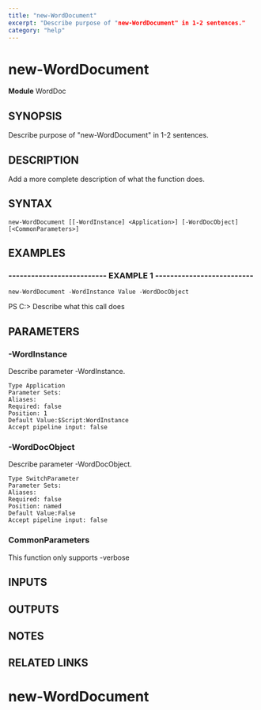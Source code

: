 ```yaml
---
title: "new-WordDocument"
excerpt: "Describe purpose of "new-WordDocument" in 1-2 sentences."
category: "help"
---
```


# new-WordDocument
**Module** WordDoc

## SYNOPSIS
Describe purpose of "new-WordDocument" in 1-2 sentences.

## DESCRIPTION
Add a more complete description of what the function does.

## SYNTAX

```
new-WordDocument [[-WordInstance] <Application>] [-WordDocObject] [<CommonParameters>]
```


## EXAMPLES

### -------------------------- EXAMPLE 1 --------------------------


```
new-WordDocument -WordInstance Value -WordDocObject
```
PS C:\>
Describe what this call does

## PARAMETERS

### -WordInstance

Describe parameter -WordInstance.

```
Type Application
Parameter Sets: 
Aliases: 
Required: false
Position: 1
Default Value:$Script:WordInstance
Accept pipeline input: false
```
### -WordDocObject

Describe parameter -WordDocObject.

```
Type SwitchParameter
Parameter Sets: 
Aliases: 
Required: false
Position: named
Default Value:False
Accept pipeline input: false
```
### CommonParameters

This function only supports -verbose

## INPUTS

## OUTPUTS

## NOTES

## RELATED LINKS
# new-WordDocument
